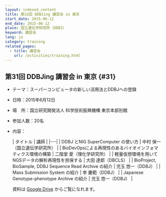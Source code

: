 ```yaml
---
layout: indexed_content
title: 第31回 DDBJing 講習会 in 東京
start_date: 2015-06-12
end_date: 2015-06-12
place: 国立遺伝学研究所（DDBJ）
keyword: 講習会
lang: ja
category: training
related_pages:
  - title: 講習会
    url: /activities/training.html
---
```


## 第31回 DDBJing 講習会 in 東京  {#31}

-   テーマ：スーパーコンピュータの新しい活用法とDDBJへの登録

-   日時：2015年6月12日

-   場　所：国立研究開発法人 科学技術振興機構 東京本部別館

-   参加人数：20名

-   内容：

    | タイトル | 講師 |
    |---|
    | DDBJ とNIG SuperComputer の使い方 | 中村 保一（国立遺伝学研究所） |
    | BioDevOpsによる再現性のあるバイオインフォマティクス環境の構築 | 二階堂 愛（理化学研究所）     |
    | 軽量仮想環境を用いてNGSデータの解析再現性を担保する | 大田 達郎（DBCLS）  |
    | BioProject, BioSample, DDBJ Sequence Read Archive の紹介      | 児玉 悠一（DDBJ） |
    | Mass Submission System の紹介  | 李 慶範（DDBJ）               |
    | Japanese Genotype-phenotype Archive の紹介  | 児玉 悠一（DDBJ）             |

    資料は [Google
    Drive](https://drive.google.com/drive/u/2/folders/18g2GO3Q_9NBJ_Hi7WgD3t48NUbji4ZfU)
    からご覧になれます。

